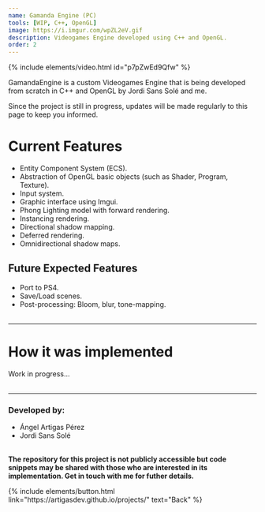 ```yaml
---
name: Gamanda Engine (PC)
tools: [WIP, C++, OpenGL]
image: https://i.imgur.com/wpZL2eV.gif
description: Videogames Engine developed using C++ and OpenGL.
order: 2
---
```


{% include elements/video.html id="p7pZwEd9Qfw" %}

GamandaEngine is a custom Videogames Engine that is being developed from scratch in C++ and OpenGL by Jordi Sans Solé and me.

Since the project is still in progress, updates will be made regularly to this page to keep you informed.

# Current Features
- Entity Component System (ECS).
- Abstraction of OpenGL basic objects (such as Shader, Program, Texture).
- Input system.
- Graphic interface using Imgui.
- Phong Lighting model with forward rendering.
- Instancing rendering.
- Directional shadow mapping.
- Deferred rendering.
- Omnidirectional shadow maps.

## Future Expected Features
- Port to PS4.
- Save/Load scenes.
- Post-processing: Bloom, blur, tone-mapping.
<br><br>

---

# How it was implemented
Work in progress...<br><br>

---

### Developed by: 
- Ángel Artigas Pérez 
- Jordi Sans Solé

**<br>The repository for this project is not publicly accessible but code snippets may be shared with those who are interested in its implementation. Get in touch with me for futher details.**


<p class="text-center">
{% include elements/button.html link="https://artigasdev.github.io/projects/" text="Back" %}
</p>